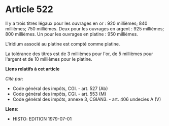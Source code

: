 # Article 522

Il y a trois titres légaux pour les ouvrages en or : 920 millièmes; 840 millièmes; 750 millièmes. Deux pour les ouvrages en
argent : 925 millièmes; 800 millièmes. Un pour les ouvrages en platine : 950 millièmes.

L'iridium associé au platine est compté comme platine.

La tolérance des titres est de 3 millièmes pour l'or, de 5 millièmes pour l'argent et de 10 millièmes pour le platine.

**Liens relatifs à cet article**

_Cité par_:

  - Code général des impôts, CGI. - art. 527 (Ab)
  - Code général des impôts, CGI. - art. 553 (M)
  - Code général des impôts, annexe 3, CGIAN3. - art. 406 undecies A (V)

**Liens**:

  - HISTO: EDITION 1979-07-01
